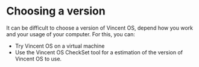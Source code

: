 # Choosing a version

It can be difficult to choose a version of Vincent OS, depend how you work and your usage of your computer. For this, you can:

* Try Vincent OS on a virtual machine
* Use the Vincent OS CheckSet tool for a estimation of the version of Vincent OS to use.
